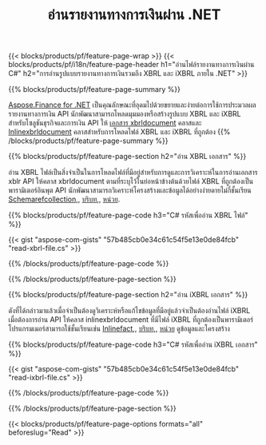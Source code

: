 ﻿---
title: อ่านรายงานทางการเงินผ่าน .NET
url: /th/net/read/
description:  C# รหัสอ่านรายงานทางการเงินใน XBRL และ iXBRL ไฟล์ผ่านห้องสมุด .NET
---
{{< blocks/products/pf/feature-page-wrap >}}
{{< blocks/products/pf/i18n/feature-page-header h1="อ่านไฟล์รายงานทางการเงินผ่าน C#" h2="การอ่านรูปแบบรายงานทางการเงินรวมถึง XBRL และ iXBRL ภายใน .NET" >}}

{{% blocks/products/pf/feature-page-summary %}}

[Aspose.Finance for .NET](https://products.aspose.com/finance/net/) เป็นคุณลักษณะที่อุดมไปด้วยขยายและง่ายต่อการใช้การประมวลผลรายงานทางการเงิน API นักพัฒนาสามารถโหลดมุมมองหรือสร้างรูปแบบ XBRL และ iXBRL สำหรับโซลูชันธุรกิจและการเงิน API ให้ [เอกสาร xbrldocument](https://apireference.aspose.com/finance/net/aspose.finance.xbrl/xbrldocument) คลาสและ  [Inlinexbrldocument](https://apireference.aspose.com/finance/net/aspose.finance.xbrl.inline/inlinexbrldocument) คลาสสำหรับการโหลดไฟล์ XBRL และ iXBRL ที่ถูกต้อง
{{% /blocks/products/pf/feature-page-summary %}}

{{% blocks/products/pf/feature-page-section h2="อ่าน XBRL เอกสาร" %}}

อ่าน XBRL ไฟล์เป็นสิ่งจำเป็นในการโหลดไฟล์ที่มีอยู่สำหรับการดูและการวิเคราะห์ในการอ่านเอกสาร xblr API ให้คลาส xbrldocument ตามที่ระบุไว้ในย่อหน้าข้างต้นด้วยไฟล์ XBRL ที่ถูกต้องเป็นพารามิเตอร์อินพุต API นักพัฒนาสามารถวิเคราะห์โครงสร้างและข้อมูลได้อย่างง่ายดายไม่กี่ชั้นเรียน [Schemarefcollection](https://apireference.aspose.com/finance/net/aspose.finance.xbrl/schemarefcollection),, [บริบท](https://apireference.aspose.com/finance/net/aspose.finance.xbrl/context),, [หน่วย](https://apireference.aspose.com/finance/net/aspose.finance.xbrl/unit).

{{% blocks/products/pf/feature-page-code h3="C# รหัสเพื่ออ่าน XBRL ไฟล์" %}}

{{< gist "aspose-com-gists" "57b485cb0e34c61c54f5e13e0de84fcb" "read-xbrl-file.cs" >}} 

{{% /blocks/products/pf/feature-page-code %}}

{{% /blocks/products/pf/feature-page-section %}}

{{% blocks/products/pf/feature-page-section h2="อ่าน iXBRL เอกสาร" %}}

ดังที่ได้กล่าวมาแล้วเมื่อจำเป็นต้องดูวิเคราะห์หรือแก้ไขข้อมูลที่มีอยู่แล้วจำเป็นต้องอ่านไฟล์ iXBRL เมื่อต้องการอ่าน API ให้คลาส inlinexbrldocument ที่มีไฟล์ iXBRL ที่ถูกต้องเป็นพารามิเตอร์โปรแกรมเมอร์สามารถใช้ชั้นเรียนเช่น [Inlinefact](https://apireference.aspose.com/finance/net/aspose.finance.xbrl.inline/inlinefact),, [บริบท](https://apireference.aspose.com/finance/net/aspose.finance.xbrl/context),, [หน่วย](https://apireference.aspose.com/finance/net/aspose.finance.xbrl/unit) ดูข้อมูลและโครงสร้าง 

{{% blocks/products/pf/feature-page-code h3="C# รหัสเพื่ออ่าน iXBRL เอกสาร" %}}

{{< gist "aspose-com-gists" "57b485cb0e34c61c54f5e13e0de84fcb" "read-ixbrl-file.cs" >}}

{{% /blocks/products/pf/feature-page-code %}}

{{% /blocks/products/pf/feature-page-section %}}

{{< blocks/products/pf/feature-page-options formats="all" beforeslug="Read" >}}